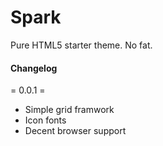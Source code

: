 Spark
=====

Pure HTML5 starter theme. No fat.

#### Changelog

= 0.0.1 =
- Simple grid framwork
- Icon fonts
- Decent browser support



